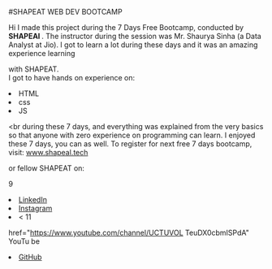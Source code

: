 #SHAPEAT WEB DEV BOOTCAMP

Hi I made this project during the 7 Days Free Bootcamp, conducted by <b> SHAPEAI </b>. The instructor during the session was Mr. Shaurya Sinha (a Data Analyst at Jio). I got to learn a lot during these days and it was an amazing experience learning

with SHAPEAT. <br>I got to have hands on experience on:

<LI>HTML
<li> css
 <li> JS

<br during these 7 days, and everything was explained from the very basics so that anyone with zero experience on programming can learn. I enjoyed these 7 days, you can as well. To register for next free 7 days bootcamp, visit: www.shapeal.tech

or fellow SHAPEAT on:

9 <li><a href="https://in.linkedin.com/company/shapeal">LinkedIn</a> <li><a href="https://www.instagram.com/shape.al/?hl=en">Instagram</a> <li>< 11

href="https://www.youtube.com/channel/UCTUVOL TeuDX0cbmISPdA" YouTu be</a> <li><a href="https://github.com/shapeal">GitHub</a>
